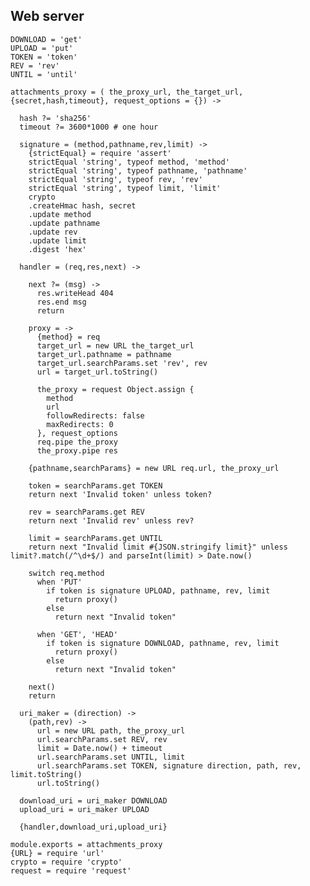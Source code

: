 Web server
----------

    DOWNLOAD = 'get'
    UPLOAD = 'put'
    TOKEN = 'token'
    REV = 'rev'
    UNTIL = 'until'

    attachments_proxy = ( the_proxy_url, the_target_url, {secret,hash,timeout}, request_options = {}) ->

      hash ?= 'sha256'
      timeout ?= 3600*1000 # one hour

      signature = (method,pathname,rev,limit) ->
        {strictEqual} = require 'assert'
        strictEqual 'string', typeof method, 'method'
        strictEqual 'string', typeof pathname, 'pathname'
        strictEqual 'string', typeof rev, 'rev'
        strictEqual 'string', typeof limit, 'limit'
        crypto
        .createHmac hash, secret
        .update method
        .update pathname
        .update rev
        .update limit
        .digest 'hex'

      handler = (req,res,next) ->

        next ?= (msg) ->
          res.writeHead 404
          res.end msg
          return

        proxy = ->
          {method} = req
          target_url = new URL the_target_url
          target_url.pathname = pathname
          target_url.searchParams.set 'rev', rev
          url = target_url.toString()

          the_proxy = request Object.assign {
            method
            url
            followRedirects: false
            maxRedirects: 0
          }, request_options
          req.pipe the_proxy
          the_proxy.pipe res

        {pathname,searchParams} = new URL req.url, the_proxy_url

        token = searchParams.get TOKEN
        return next 'Invalid token' unless token?

        rev = searchParams.get REV
        return next 'Invalid rev' unless rev?

        limit = searchParams.get UNTIL
        return next "Invalid limit #{JSON.stringify limit}" unless limit?.match(/^\d+$/) and parseInt(limit) > Date.now()

        switch req.method
          when 'PUT'
            if token is signature UPLOAD, pathname, rev, limit
              return proxy()
            else
              return next "Invalid token"

          when 'GET', 'HEAD'
            if token is signature DOWNLOAD, pathname, rev, limit
              return proxy()
            else
              return next "Invalid token"

        next()
        return

      uri_maker = (direction) ->
        (path,rev) ->
          url = new URL path, the_proxy_url
          url.searchParams.set REV, rev
          limit = Date.now() + timeout
          url.searchParams.set UNTIL, limit
          url.searchParams.set TOKEN, signature direction, path, rev, limit.toString()
          url.toString()

      download_uri = uri_maker DOWNLOAD
      upload_uri = uri_maker UPLOAD

      {handler,download_uri,upload_uri}

    module.exports = attachments_proxy
    {URL} = require 'url'
    crypto = require 'crypto'
    request = require 'request'
